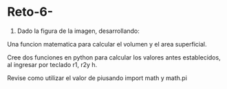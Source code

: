 # Reto-6-

1) Dado la figura de la imagen, desarrollando:

Una funcion matematica para calcular el volumen y el area superficial.

Cree dos funciones en python para calcular los valores antes establecidos, al ingresar por teclado r1, r2y h.

Revise como utilizar el valor de piusando import math y math.pi
